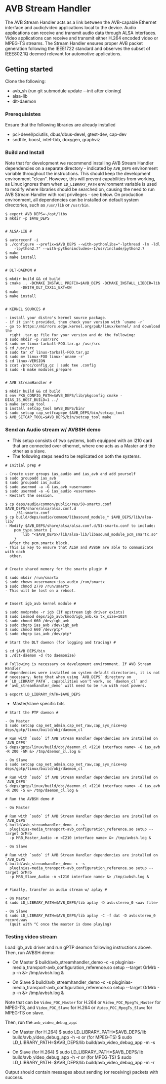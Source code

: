 # AVB Stream Handler

The AVB Stream Handler acts as a link between the AVB-capable Ethernet
interface and audio/video applications local to the device. Audio
applications can receive and transmit audio data through ALSA interfaces.
Video applications can receive and transmit either H.264 encoded video or
MPEG-TS streams. The Stream Handler ensures proper AVB packet generation
following the IEEE1722 standard and observes the subset of IEEE802.1Q
deemed relevant for automotive applications.

## Getting started

Clone the following:
* avb_sh (run git submodule update --init after cloning)
* alsa-lib
* dlt-daemon

### Prerequisistes

Ensure that the following libraries are already installed
* pci-devel/pciutils, dbus/dbus-devel, gtest-dev, cap-dev
* sndfile, boost, intel-tbb, doxygen, graphviz

### Build and Install

Note that for development we recommend installing AVB Stream Handler
dependencies on a separate directory - indicated by `AVB_DEPS` environment
variable throughout the instructions. This should keep the development
environment "clean". However, this will prevent capabilities from working,
as Linux ignores them when `LD_LIBRARY_PATH` environment variable is used
to modify where libraries should be searched on, causing the need to run
AVB Stream Handler with root privileges - see below.
On production environment, all dependencies can be installed on default
system directories, such as `/usr/lib` or `/usr/bin`.

```
$ export AVB_DEPS=~/opt/libs
$ mkdir -p $AVB_DEPS


# ALSA-LIB #

$ autoreconf -i
$ ./configure --prefix=$AVB_DEPS --with-pythonlibs="-lpthread -lm -ldl
    -lpython2.7" --with-pythonincludes=-I/usr/include/python2.7
$ make
$ make install


# DLT-DAEMON #

$ mkdir build && cd build
$ cmake .. -DCMAKE_INSTALL_PREFIX=$AVB_DEPS -DCMAKE_INSTALL_LIBDIR=lib
	   -DWITH_DLT_CXX11_EXT=ON
$ make
$ make install


# KERNEL SOURCES #

- install your distro's kernel source package.
- if it isn't provided, then check your version with `uname -r`
- go to https://mirrors.edge.kernel.org/pub/linux/kernel/ and download the
  right .tar.gz file for your version and do the following:
$ sudo mkdir -p /usr/src
$ sudo mv linux-tarball-FOO.tar.gz /usr/src
$ cd /usr/src
$ sudo tar xf linux-tarball-FOO.tar.gz
$ sudo mv linux-FOO linux-`uname -r`
$ cd linux-VERSION
$ zcat /proc/config.gz | sudo tee .config
$ sudo -E make modules_prepare


# AVB StreamHandler #

$ mkdir build && cd build
$ env PKG_CONFIG_PATH=$AVB_DEPS/lib/pkgconfig cmake -DIAS_IS_HOST_BUILD=1 ../
$ make setcap_tool
$ install setcap_tool $AVB_DEPS/bin/
$ sudo setcap cap_setfcap=pe $AVB_DEPS/bin/setcap_tool
$ AVB_SETCAP_TOOL=$AVB_DEPS/bin/setcap_tool make
```

### Send an Audio stream w/ AVBSH demo

* This setup consists of two systems, both equipped with an I210 card that
  are connected over ethernet, where one acts as a Master and the other as
  a slave.
* The following steps need to be replicated on both the systems.
```
# Initial prep #

- Create user groups ias_audio and ias_avb and add yourself
$ sudo groupadd ias_avb
$ sudo groupadd ias_audio
$ sudo usermod -a -G ias_avb <username>
$ sudo usermod -a -G ias_audio <username>
- Restart the session.

$ cp deps/audio/common/public/res/50-smartx.conf $AVB_DEPS/share/alsa/alsa.conf.d
     /51-smartx.conf
$ cp build/deps/audio/common/libasound_module_* $AVB_DEPS/lib/alsa-lib/
- Modify $AVB_DEPS/share/alsa/alsa.conf.d/51-smartx.conf to include:
	pcm_type.smartx {
		lib "<$AVB_DEPS>/lib/alsa-lib/libasound_module_pcm_smartx.so"
	}
  After the pcm.smartx block.
- This is key to ensure that ALSA and AVBSH are able to communicate with each
  other.


# Create shared memory for the smartx plugin #

$ sudo mkdir /run/smartx
$ sudo chown <username>:ias_audio /run/smartx
$ sudo chmod 2770 /run/smartx
- This will be lost on a reboot.


# Insert igb_avb kernel module #

$ sudo modprobe -r igb (If upstream igb driver exists)
$ sudo insmod deps/igb_avb/kmod/igb_avb.ko tx_size=1024
$ sudo chmod 660 /dev/igb_avb
$ sudo chgrp ias_avb /dev/igb_avb
$ sudo chmod 660 /dev/ptp*
$ sudo chgrp ias_avb /dev/ptp*

# Start the DLT daemon (for logging and tracing) #

$ cd $AVB_DEPS/bin
$ ./dlt-daemon -d (to daemonize)

# Following is necessary on development environment. If AVB Stream Handler
# dependencies were installed on system default directories, it is not
# necessary. Note that when using `AVB_DEPS` directory on
# `LD_LIBRARY_PATH`, capabilities won't work, so `daemon_cl` and
# `avb_streamhandler_demo` will need to be run with root powers.

$ export LD_LIBRARY_PATH=$AVB_DEPS
```

* Master/slave specific bits
```
# Start the PTP daemon #

- On Master
$ sudo setcap cap_net_admin,cap_net_raw,cap_sys_nice+ep deps/gptp/linux/build/obj/daemon_cl

# Run with `sudo` if AVB Stream Handler dependencies are installed on `AVB_DEPS`
$ deps/gptp/linux/build/obj/daemon_cl <I210 interface name> -G ias_avb -R 200 -GM &> /tmp/daemon_cl.log &

- On Slave
$ sudo setcap cap_net_admin,cap_net_raw,cap_sys_nice+ep deps/gptp/linux/build/obj/daemon_cl

# Run with `sudo` if AVB Stream Handler dependencies are installed on `AVB_DEPS`
$ deps/gptp/linux/build/obj/daemon_cl <I210 interface name> -G ias_avb -R 200 -S &> /tmp/daemon_cl.log &

# Run the AVBSH demo #

- On Master

# Run with `sudo` if AVB Stream Handler dependencies are installed on `AVB_DEPS`
$ build/avb_streamhandler_demo -c -s
  pluginias-media_transport-avb_configuration_reference.so setup --target GrMrb
  -p MRB_Master_Audio -n <I210 interface name> &> /tmp/avbsh.log &

- On Slave

# Run with `sudo` if AVB Stream Handler dependencies are installed on `AVB_DEPS`
$ build/avb_streamhandler_demo -c -s
  pluginias-media_transport-avb_configuration_reference.so setup --target GrMrb
  -p MRB_Slave_Audio -n <I210 interface name> &> /tmp/avbsh.log &


# Finally, transfer an audio stream w/ aplay #

- On Master
$ sudo LD_LIBRARY_PATH=$AVB_DEPS/lib aplay -D avb:stereo_0 <wav file>

- On Slave
$ sudo LD_LIBRARY_PATH=$AVB_DEPS/lib aplay -C -f dat -D avb:stereo_0 record.wav
  (quit with ^C once the master is done playing)
```

### Testing video stream

Load igb_avb driver and run gPTP deamon following instructions above. Then,
run AVBSH demo:

- On Master
$ build/avb_streamhandler_demo -c -s
  pluginias-media_transport-avb_configuration_reference.so setup --target GrMrb
  -p <video-profile-master> -n <I210 interface name> &> /tmp/avbsh.log &

- On Slave
$ build/avb_streamhandler_demo -c -s
  pluginias-media_transport-avb_configuration_reference.so setup --target GrMrb
  -p <video-profile-slave> -n <I210 interface name> &> /tmp/avbsh.log &

Note that <video-profile-master> can be `Video_POC_Master` for H.264 or
`Video_POC_MpegTs_Master` for MPEG-TS, and `Video_POC_Slave` for H.264 or
`Video_POC_MpegTs_Slave` for MPEG-TS on slave.

Then, run the `avb_video_debug_app`:

- On Master (for H.264)
$ sudo LD_LIBRARY_PATH=$AVB_DEPS/lib build/avb_video_debug_app -h -s
or (for MPEG-TS)
$ sudo LD_LIBRARY_PATH=$AVB_DEPS/lib build/avb_video_debug_app -m -s

- On Slave (for H.264)
$ sudo LD_LIBRARY_PATH=$AVB_DEPS/lib build/avb_video_debug_app -h -r
or (for MPEG-TS)
$ sudo LD_LIBRARY_PATH=$AVB_DEPS/lib build/avb_video_debug_app -m -r

Output should contain messages about sending (or receiving) packets with
success.
